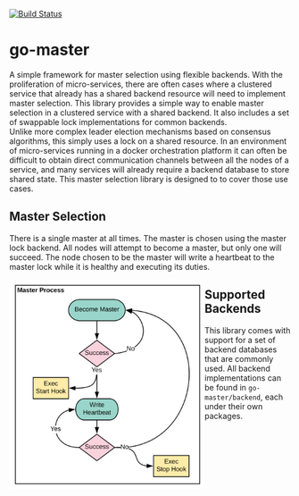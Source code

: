 [![Build Status](https://travis-ci.com/InVisionApp/go-background.svg?token=KosA43m1X3ikri8JEukQ&branch=master)](https://travis-ci.com/InVisionApp/go-background)

# go-master
A simple framework for master selection using flexible backends. With the proliferation of micro-services, there are often cases where a clustered service that already has a shared backend resource will need to implement master selection. This library provides a simple way to enable master selection in a clustered service with a shared backend. It also includes a set of swappable lock implementations for common backends.  
Unlike more complex leader election mechanisms based on consensus algorithms, this simply uses a lock on a shared resource. In an environment of micro-services running in a docker orchestration platform it can often be difficult to obtain direct communication channels between all the nodes of a service, and many services will already require a backend database to store shared state. This master selection library is designed to to cover those use cases.

## Master Selection
There is a single master at all times. The master is chosen using the master lock backend. All nodes will attempt to become a master, but only one will succeed. The node chosen to be the master will write a heartbeat to the master lock while it is healthy and executing its duties. 

<img align="left" src="images/master_process.svg" width="350">

## Supported Backends
This library comes with support for a set of backend databases that are commonly used. All backend implementations can be found in `go-master/backend`, each under their own packages.
